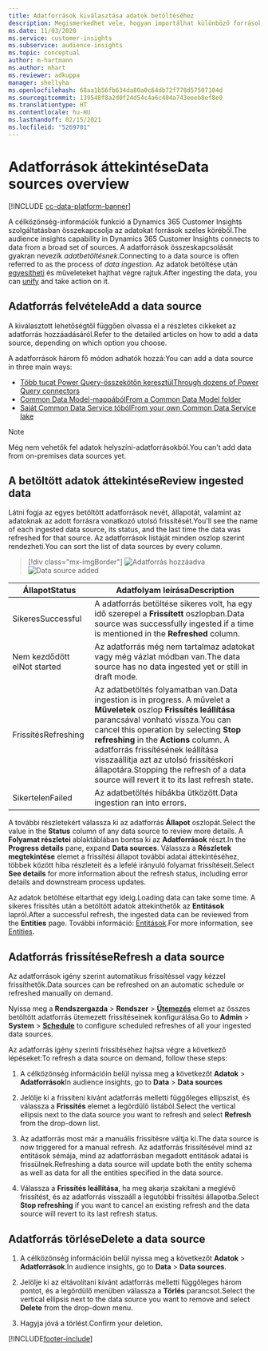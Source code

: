 ```yaml
---
title: Adatforrások kiválasztása adatok betöltéséhez
description: Megismerkedhet vele, hogyan importálhat különböző forrásokból származó adatokat.
ms.date: 11/03/2020
ms.service: customer-insights
ms.subservice: audience-insights
ms.topic: conceptual
author: m-hartmann
ms.author: mhart
ms.reviewer: adkuppa
manager: shellyha
ms.openlocfilehash: 68aa1b56fb634da80a0c64db72f778d57507104d
ms.sourcegitcommit: 139548f8a2d0f24d54c4a6c404a743eeeb8ef8e0
ms.translationtype: HT
ms.contentlocale: hu-HU
ms.lasthandoff: 02/15/2021
ms.locfileid: "5269701"
---
```

# <a name="data-sources-overview"></a><span data-ttu-id="78c36-103">Adatforrások áttekintése</span><span class="sxs-lookup"><span data-stu-id="78c36-103">Data sources overview</span></span>

[!INCLUDE [cc-data-platform-banner](../includes/cc-data-platform-banner.md)]

<span data-ttu-id="78c36-104">A célközönség-információk funkció a Dynamics 365 Customer Insights szolgáltatásban összekapcsolja az adatokat források széles köréből.</span><span class="sxs-lookup"><span data-stu-id="78c36-104">The audience insights capability in Dynamics 365 Customer Insights connects to data from a broad set of sources.</span></span> <span data-ttu-id="78c36-105">A adatforrások összeskapcsolását gyakran nevezik *adatbetöltésnek*.</span><span class="sxs-lookup"><span data-stu-id="78c36-105">Connecting to a data source is often referred to as the process of *data ingestion*.</span></span> <span data-ttu-id="78c36-106">Az adatok betöltése után [egyesítheti](data-unification.md) és műveleteket hajthat végre rajtuk.</span><span class="sxs-lookup"><span data-stu-id="78c36-106">After ingesting the data, you can [unify](data-unification.md) and take action on it.</span></span>

## <a name="add-a-data-source"></a><span data-ttu-id="78c36-107">Adatforrás felvétele</span><span class="sxs-lookup"><span data-stu-id="78c36-107">Add a data source</span></span>

<span data-ttu-id="78c36-108">A kiválasztott lehetőségtől függően olvassa el a részletes cikkeket az adatforrás hozzáadásáról.</span><span class="sxs-lookup"><span data-stu-id="78c36-108">Refer to the detailed articles on how to add a data source, depending on which option you choose.</span></span>

<span data-ttu-id="78c36-109">A adatforrások három fő módon adhatók hozzá:</span><span class="sxs-lookup"><span data-stu-id="78c36-109">You can add a data source in three main ways:</span></span>

- [<span data-ttu-id="78c36-110">Több tucat Power Query-összekötőn keresztül</span><span class="sxs-lookup"><span data-stu-id="78c36-110">Through dozens of Power Query connectors</span></span>](connect-power-query.md)
- [<span data-ttu-id="78c36-111">Common Data Model-mappából</span><span class="sxs-lookup"><span data-stu-id="78c36-111">From a Common Data Model folder</span></span>](connect-common-data-model.md)
- [<span data-ttu-id="78c36-112">Saját Common Data Service tóból</span><span class="sxs-lookup"><span data-stu-id="78c36-112">From your own Common Data Service lake</span></span>](connect-common-data-service-lake.md)

> [!NOTE]
> <span data-ttu-id="78c36-113">Még nem vehetők fel adatok helyszíni-adatforrásokból.</span><span class="sxs-lookup"><span data-stu-id="78c36-113">You can't add data from on-premises data sources yet.</span></span>

## <a name="review-ingested-data"></a><span data-ttu-id="78c36-114">A betöltött adatok áttekintése</span><span class="sxs-lookup"><span data-stu-id="78c36-114">Review ingested data</span></span>

<span data-ttu-id="78c36-115">Látni fogja az egyes betöltött adatforrások nevét, állapotát, valamint az adatoknak az adott forrásra vonatkozó utolsó frissítését.</span><span class="sxs-lookup"><span data-stu-id="78c36-115">You'll see the name of each ingested data source, its status, and the last time the data was refreshed for that source.</span></span> <span data-ttu-id="78c36-116">Az adatforrások listáját minden oszlop szerint rendezheti.</span><span class="sxs-lookup"><span data-stu-id="78c36-116">You can sort the list of data sources by every column.</span></span>

> [!div class="mx-imgBorder"]
> <span data-ttu-id="78c36-117">![Adatforrás hozzáadva](media/configure-data-datasource-added.png "Adatforrás hozzáadva")</span><span class="sxs-lookup"><span data-stu-id="78c36-117">![Data source added](media/configure-data-datasource-added.png "Data source added")</span></span>

|<span data-ttu-id="78c36-118">Állapot</span><span class="sxs-lookup"><span data-stu-id="78c36-118">Status</span></span>  |<span data-ttu-id="78c36-119">Adatfolyam leírása</span><span class="sxs-lookup"><span data-stu-id="78c36-119">Description</span></span>  |
|---------|---------|
|<span data-ttu-id="78c36-120">Sikeres</span><span class="sxs-lookup"><span data-stu-id="78c36-120">Successful</span></span>   |<span data-ttu-id="78c36-121">A adatforrás betöltése sikeres volt, ha egy idő szerepel a **Frissített** oszlopban.</span><span class="sxs-lookup"><span data-stu-id="78c36-121">Data source was successfully ingested if a time is mentioned in the **Refreshed** column.</span></span>
|<span data-ttu-id="78c36-122">Nem kezdődött el</span><span class="sxs-lookup"><span data-stu-id="78c36-122">Not started</span></span>   |<span data-ttu-id="78c36-123">Az adatforrás még nem tartalmaz adatokat vagy még vázlat módban van.</span><span class="sxs-lookup"><span data-stu-id="78c36-123">The data source has no data ingested yet or still in draft mode.</span></span>         |
|<span data-ttu-id="78c36-124">Frissítés</span><span class="sxs-lookup"><span data-stu-id="78c36-124">Refreshing</span></span>    |<span data-ttu-id="78c36-125">Az adatbetöltés folyamatban van.</span><span class="sxs-lookup"><span data-stu-id="78c36-125">Data ingestion is in progress.</span></span> <span data-ttu-id="78c36-126">A művelet a **Műveletek** oszlop **Frissítés leállítása** parancsával vonható vissza.</span><span class="sxs-lookup"><span data-stu-id="78c36-126">You can cancel this operation by selecting **Stop refreshing** in the **Actions** column.</span></span> <span data-ttu-id="78c36-127">A adatforrás frissítésének leállítása visszaállítja azt az utolsó frissítéskori állapotára.</span><span class="sxs-lookup"><span data-stu-id="78c36-127">Stopping the refresh of a data source will revert it to its last refresh state.</span></span>       |
|<span data-ttu-id="78c36-128">Sikertelen</span><span class="sxs-lookup"><span data-stu-id="78c36-128">Failed</span></span>     |<span data-ttu-id="78c36-129">Az adatbetöltés hibákba ütközött.</span><span class="sxs-lookup"><span data-stu-id="78c36-129">Data ingestion ran into errors.</span></span>         |

<span data-ttu-id="78c36-130">A további részletekért válassza ki az adatforrás **Állapot** oszlopát.</span><span class="sxs-lookup"><span data-stu-id="78c36-130">Select the value in the **Status** column of any data source to review more details.</span></span> <span data-ttu-id="78c36-131">A **Folyamat részletei** ablaktáblában bontsa ki az **Adatforrások** részt.</span><span class="sxs-lookup"><span data-stu-id="78c36-131">In the **Progress details** pane, expand **Data sources**.</span></span> <span data-ttu-id="78c36-132">Válassza a **Részletek megtekintése** elemet a frissítési állapot további adatai áttekintéséhez, többek között hiba részleteit és a lefelé irányuló folyamat frissítéseit.</span><span class="sxs-lookup"><span data-stu-id="78c36-132">Select **See details** for more information about the refresh status, including error details and downstream process updates.</span></span>

<span data-ttu-id="78c36-133">Az adatok betöltése eltarthat egy ideig.</span><span class="sxs-lookup"><span data-stu-id="78c36-133">Loading data can take some time.</span></span> <span data-ttu-id="78c36-134">A sikeres frissítés után a betöltött adatok áttekinthetők az **Entitások** lapról.</span><span class="sxs-lookup"><span data-stu-id="78c36-134">After a successful refresh, the ingested data can be reviewed from the **Entities** page.</span></span> <span data-ttu-id="78c36-135">További információ: [Entitások](entities.md).</span><span class="sxs-lookup"><span data-stu-id="78c36-135">For more information, see [Entities](entities.md).</span></span>

## <a name="refresh-a-data-source"></a><span data-ttu-id="78c36-136">Adatforrás frissítése</span><span class="sxs-lookup"><span data-stu-id="78c36-136">Refresh a data source</span></span>

<span data-ttu-id="78c36-137">Az adatforrások igény szerint automatikus frissítéssel vagy kézzel frissíthetők.</span><span class="sxs-lookup"><span data-stu-id="78c36-137">Data sources can be refreshed on an automatic schedule or refreshed manually on demand.</span></span> 

<span data-ttu-id="78c36-138">Nyissa meg a **Rendszergazda** > **Rendszer** > [**Ütemezés**](system.md#schedule-tab) elemet az összes betöltött adatforrás ütemezett frissítéseinek konfigurálása.</span><span class="sxs-lookup"><span data-stu-id="78c36-138">Go to **Admin** > **System** > [**Schedule**](system.md#schedule-tab) to configure scheduled refreshes of all your ingested data sources.</span></span>

<span data-ttu-id="78c36-139">Az adatforrás igény szerinti frissítéséhez hajtsa végre a következő lépéseket:</span><span class="sxs-lookup"><span data-stu-id="78c36-139">To refresh a data source on demand, follow these steps:</span></span>

1. <span data-ttu-id="78c36-140">A célközönség információin belül nyissa meg a következőt **Adatok** > **Adatforrások**</span><span class="sxs-lookup"><span data-stu-id="78c36-140">In audience insights, go to **Data** > **Data sources**</span></span>

2. <span data-ttu-id="78c36-141">Jelölje ki a frissíteni kívánt adatforrás melletti függőleges ellipszist, és válassza a **Frissítés** elemet a legördülő listából.</span><span class="sxs-lookup"><span data-stu-id="78c36-141">Select the vertical ellipsis next to the data source you want to refresh and select **Refresh** from the drop-down list.</span></span>

3. <span data-ttu-id="78c36-142">Az adatforrás most már a manuális frissítésre váltja ki.</span><span class="sxs-lookup"><span data-stu-id="78c36-142">The data source is now triggered for a manual refresh.</span></span> <span data-ttu-id="78c36-143">Az adatforrás frissítésével mind az entitások sémája, mind az adatforrásban megadott entitások adatai is frissülnek.</span><span class="sxs-lookup"><span data-stu-id="78c36-143">Refreshing a data source will update both the entity schema as well as data for all the entities specified in the data source.</span></span>

4. <span data-ttu-id="78c36-144">Válassza a **Frissítés leállítása**, ha meg akarja szakítani a meglévő frissítést, és az adatforrás visszaáll a legutóbbi frissítési állapotba.</span><span class="sxs-lookup"><span data-stu-id="78c36-144">Select **Stop refreshing** if you want to cancel an existing refresh and the data source will revert to its last refresh status.</span></span>

## <a name="delete-a-data-source"></a><span data-ttu-id="78c36-145">Adatforrás törlése</span><span class="sxs-lookup"><span data-stu-id="78c36-145">Delete a data source</span></span>

1. <span data-ttu-id="78c36-146">A célközönség információin belül nyissa meg a következőt **Adatok** > **Adatforrások**.</span><span class="sxs-lookup"><span data-stu-id="78c36-146">In audience insights, go to **Data** > **Data sources**.</span></span>

2. <span data-ttu-id="78c36-147">Jelölje ki az eltávolítani kívánt adatforrás melletti függőleges három pontot, és a legördülő menüben válassza a **Törlés** parancsot.</span><span class="sxs-lookup"><span data-stu-id="78c36-147">Select the vertical ellipsis next to the data source you want to remove and select **Delete** from the drop-down menu.</span></span>

3. <span data-ttu-id="78c36-148">Hagyja jóvá a törlést.</span><span class="sxs-lookup"><span data-stu-id="78c36-148">Confirm your deletion.</span></span>


[!INCLUDE[footer-include](../includes/footer-banner.md)]